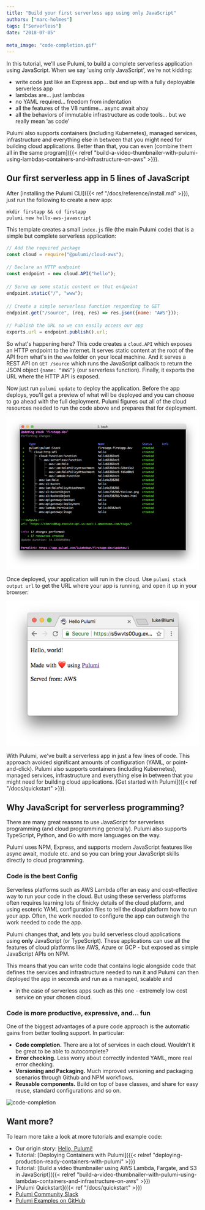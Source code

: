 ```yaml
---
title: "Build your first serverless app using only JavaScript"
authors: ["marc-holmes"]
tags: ["Serverless"]
date: "2018-07-05"

meta_image: "code-completion.gif"
---
```


In this tutorial, we'll use Pulumi, to build a
complete serverless application using JavaScript. When we say 'using
only JavaScript', we're not kidding:

- write code just like an Express app... but end up with a fully
  deployable serverless app
- lambdas are... just lambdas
- no YAML required... freedom from indentation
- all the features of the V8 runtime... async await ahoy
- all the behaviors of immutable infrastructure as code tools... but
  we really mean 'as code'

Pulumi also supports containers (including Kubernetes), managed
services, infrastructure and everything else in between that you might
need for building cloud applications. Better than that, you can even
[combine them all in the same program]({{< relref "build-a-video-thumbnailer-with-pulumi-using-lambdas-containers-and-infrastructure-on-aws" >}}).
<!--more-->

## Our first serverless app in 5 lines of JavaScript

After [installing the Pulumi CLI]({{< ref "/docs/reference/install.md" >}}), just run
the following to create a new app:

    mkdir firstapp && cd firstapp
    pulumi new hello-aws-javascript

This template creates a small `index.js` file (the main Pulumi code)
that is a simple but complete serverless application:

```javascript
// Add the required package
const cloud = require("@pulumi/cloud-aws");

// Declare an HTTP endpoint
const endpoint = new cloud.API("hello");

// Serve up some static content on that endpoint
endpoint.static("/", "www");

// Create a simple serverless function responding to GET
endpoint.get("/source", (req, res) => res.json({name: "AWS"}));

// Publish the URL so we can easily access our app
exports.url = endpoint.publish().url;
```

So what's happening here? This code creates a `cloud.API` which exposes
an HTTP endpoint to the internet. It serves static content at the root
of the API from what's in the `www` folder on your local machine. And it
serves a REST API on `GET /source` which runs the JavaScript callback to
return the JSON object `{name: “AWS”}` (our serverless function).
Finally, it exports the URL where the HTTP API is exposed.

Now just run `pulumi update` to deploy the application. Before the app
deploys, you'll get a preview of what will be deployed and you can
choose to go ahead with the full deployment. Pulumi figures out all of
the cloud resources needed to run the code above and prepares that for
deployment.

![results](./image.png)

Once deployed, your application will run in the cloud. Use
`pulumi stack output url` to get the URL where your app is running, and
open it up in your browser:

![stack output](./stack-output.png)

With Pulumi, we've built a serverless app in just a few lines of code.
This approach avoided significant amounts of configuration (YAML, or
point-and-click). Pulumi also supports containers (including
Kubernetes), managed services, infrastructure and everything else in
between that you might need for building cloud applications.
[Get started with Pulumi]({{< ref "/docs/quickstart" >}}).

## Why JavaScript for serverless programming?

There are many great reasons to use JavaScript for serverless
programming (and cloud programming generally). Pulumi also supports
TypeScript, Python, and Go with more languages on the way. 

Pulumi uses NPM, Express, and supports modern JavaScript features like
async await, module etc. and so you can bring your JavaScript skills
directly to cloud programming. 

### Code is the best Config

Serverless platforms such as AWS Lambda offer an easy and cost-effective
way to run your code in the cloud. But using these serverless platforms
often requires learning lots of finicky details of the cloud platform,
and using esoteric YAML configuration files to tell the cloud platform
how to run your app. Often, the work needed to configure the app can
outweigh the work needed to code the app.

Pulumi changes that, and lets you build serverless
cloud applications using **only** JavaScript (or TypeScript). These
applications can use all the features of cloud platforms like AWS, Azure
or GCP - but exposed as simple JavaScript APIs on NPM.

This means that you can write code that contains logic alongside code
that defines the services and infrastructure needed to run it and Pulumi
can then deployed the app in seconds and run as a managed, scalable and
- in the case of serverless apps such as this one - extremely low cost
service on your chosen cloud.

### Code is more productive, expressive, and... fun

One of the biggest advantages of a pure code approach is the automatic
gains from better tooling support. In particular:

- **Code completion.** There are a lot of services in each cloud.
  Wouldn't it be great to be able to autocomplete?
- **Error checking.** Less worry about correctly indented YAML, more
  real error checking.
- **Versioning and Packaging.** Much improved versioning and packaging
  scenarios through Github and NPM workflows. 
- **Reusable components.** Build on top of base classes, and share for
  easy reuse, standard configurations and so on.

![code-completion](./code-completion.gif)

## Want more?

To learn more take a look at more tutorials and example code:

- Our origin story: [Hello, Pulumi!](http://joeduffyblog.com/2018/06/18/hello-pulumi/)
- Tutorial: [Deploying Containers with Pulumi]({{< relref "deploying-production-ready-containers-with-pulumi" >}})
- Tutorial: [Build a video thumbnailer using AWS Lambda, Fargate, and S3 in JavaScript]({{< relref "build-a-video-thumbnailer-with-pulumi-using-lambdas-containers-and-infrastructure-on-aws" >}})
- [Pulumi Quickstart]({{< ref "/docs/quickstart" >}})
- [Pulumi Community Slack](https://slack.pulumi.com)
- [Pulumi Examples on GitHub](https://github.com/pulumi/examples)

 

 

